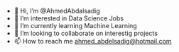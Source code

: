 - 👋 Hi, I’m @AhmedAbdalsadig
- 👀 I’m interested in Data Science Jobs
- 🌱 I’m currently learning Machine Learning
- 💞️ I’m looking to collaborate on interestig projects
- 📫 How to reach me ahmed_abdelsadig@hotmail.com

<!---
AhmedAbdalsadig/AhmedAbdalsadig is a ✨ special ✨ repository because its `README.md` (this file) appears on your GitHub profile.
You can click the Preview link to take a look at your changes.
--->
